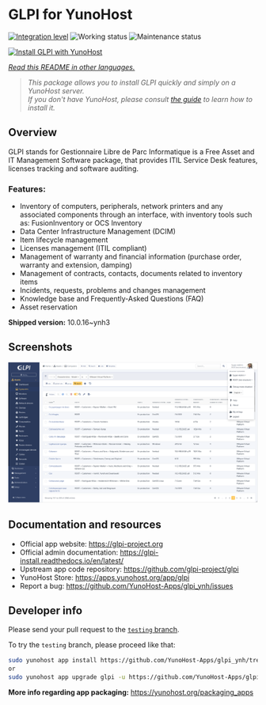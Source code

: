 <!--
N.B.: This README was automatically generated by <https://github.com/YunoHost/apps/tree/master/tools/readme_generator>
It shall NOT be edited by hand.
-->

# GLPI for YunoHost

[![Integration level](https://dash.yunohost.org/integration/glpi.svg)](https://ci-apps.yunohost.org/ci/apps/glpi/) ![Working status](https://ci-apps.yunohost.org/ci/badges/glpi.status.svg) ![Maintenance status](https://ci-apps.yunohost.org/ci/badges/glpi.maintain.svg)

[![Install GLPI with YunoHost](https://install-app.yunohost.org/install-with-yunohost.svg)](https://install-app.yunohost.org/?app=glpi)

*[Read this README in other languages.](./ALL_README.md)*

> *This package allows you to install GLPI quickly and simply on a YunoHost server.*  
> *If you don't have YunoHost, please consult [the guide](https://yunohost.org/install) to learn how to install it.*

## Overview

GLPI stands for Gestionnaire Libre de Parc Informatique is a Free Asset and IT Management Software package, that provides ITIL Service Desk features, licenses tracking and software auditing.

### Features:

- Inventory of computers, peripherals, network printers and any associated components through an interface, with inventory tools such as: FusionInventory or OCS Inventory
- Data Center Infrastructure Management (DCIM)
- Item lifecycle management
- Licenses management (ITIL compliant)
- Management of warranty and financial information (purchase order, warranty and extension, damping)
- Management of contracts, contacts, documents related to inventory items
- Incidents, requests, problems and changes management
- Knowledge base and Frequently-Asked Questions (FAQ)
- Asset reservation


**Shipped version:** 10.0.16~ynh3

## Screenshots

![Screenshot of GLPI](./doc/screenshots/screenshot.png)

## Documentation and resources

- Official app website: <https://glpi-project.org>
- Official admin documentation: <https://glpi-install.readthedocs.io/en/latest/>
- Upstream app code repository: <https://github.com/glpi-project/glpi>
- YunoHost Store: <https://apps.yunohost.org/app/glpi>
- Report a bug: <https://github.com/YunoHost-Apps/glpi_ynh/issues>

## Developer info

Please send your pull request to the [`testing` branch](https://github.com/YunoHost-Apps/glpi_ynh/tree/testing).

To try the `testing` branch, please proceed like that:

```bash
sudo yunohost app install https://github.com/YunoHost-Apps/glpi_ynh/tree/testing --debug
or
sudo yunohost app upgrade glpi -u https://github.com/YunoHost-Apps/glpi_ynh/tree/testing --debug
```

**More info regarding app packaging:** <https://yunohost.org/packaging_apps>
